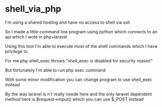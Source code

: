 # shell_via_php

I'm using a shared hosting and have no access to shell via ssh

So I made a little command line program using python which connects to an api which I wote in php+laravel 

Using this tool I'm able to execute most of the shell commands which I have privilege to.

For me php shell_exec throws "shell_exec is disabled for security reason"

But fortunately I'm able to run php exec command

With some minor modification you can change program to use shell_exec instead

By the way laravel is n't really neede here and the only laravel dependent method here is $request->input() which you can use $_POST instead


